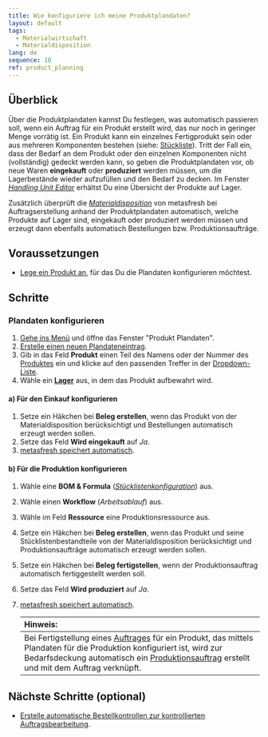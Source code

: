 ```yaml
---
title: Wie konfiguriere ich meine Produktplandaten?
layout: default
tags:
  - Materialwirtschaft
  - Materialdisposition
lang: de
sequence: 10
ref: product_planning
---
```


## Überblick
Über die Produktplandaten kannst Du festlegen, was automatisch passieren soll, wenn ein Auftrag für ein Produkt erstellt wird, das nur noch in geringer Menge vorrätig ist. Ein Produkt kann ein einzelnes Fertigprodukt sein oder aus mehreren Komponenten bestehen (siehe: [Stückliste](Stueckliste_erstellen)). Tritt der Fall ein, dass der Bedarf an dem Produkt oder den einzelnen Komponenten nicht (vollständig) gedeckt werden kann, so geben die Produktplandaten vor, ob neue Waren **eingekauft** oder **produziert** werden müssen, um die Lagerbestände wieder aufzufüllen und den Bedarf zu decken. Im Fenster [*Handling Unit Editor*](Menu) erhältst Du eine Übersicht der Produkte auf Lager.

Zusätzlich überprüft die [*Materialdisposition*](Materialdisposition_Grundlagen) von metasfresh bei Auftragserstellung anhand der Produktplandaten automatisch, welche Produkte auf Lager sind, eingekauft oder produziert werden müssen und erzeugt dann ebenfalls automatisch Bestellungen bzw. Produktionsaufträge.

## Voraussetzungen
- [Lege ein Produkt an](NeuesProdukt), für das Du die Plandaten konfigurieren möchtest.

## Schritte

### Plandaten konfigurieren
1. [Gehe ins Menü](Menu) und öffne das Fenster "Produkt Plandaten".
1. [Erstelle einen neuen Plandateneintrag](Neuer_Datensatz_Fenster_Webui).
1. Gib in das Feld **Produkt** einen Teil des Namens oder der Nummer des [Produktes](NeuesProdukt) ein und klicke auf den passenden Treffer in der <a href="Keyboard_Shortcuts_Liste#dropdown" title="Dynamisches Suchfeld (Autocomplete)">Dropdown-Liste</a>.
1. Wähle ein [**Lager**](Neues_Lager_anlegen) aus, in dem das Produkt aufbewahrt wird.

#### a) Für den Einkauf konfigurieren
1. Setze ein Häkchen bei **Beleg erstellen**, wenn das Produkt von der Materialdisposition berücksichtigt und Bestellungen automatisch erzeugt werden sollen.
1. Setze das Feld **Wird eingekauft** auf *Ja*.
1. [metasfresh speichert automatisch](Speicheranzeige).

#### b) Für die Produktion konfigurieren
1. Wähle eine **BOM & Formula** ([*Stücklistenkonfiguration*](Stueckliste_erstellen)) aus.
1. Wähle einen **Workflow** (*Arbeitsablauf*) aus.
1. Wähle im Feld **Ressource** eine Produktionsressource aus.
1. Setze ein Häkchen bei **Beleg erstellen**, wenn das Produkt und seine Stücklistenbestandteile von der Materialdisposition berücksichtigt und Produktionsaufträge automatisch erzeugt werden sollen.
1. Setze ein Häkchen bei **Beleg fertigstellen**, wenn der Produktionsauftrag automatisch fertiggestellt werden soll.
1. Setze das Feld **Wird produziert** auf *Ja*.
1. [metasfresh speichert automatisch](Speicheranzeige).

    | **Hinweis:** |
    | :--- |
    | Bei Fertigstellung eines [Auftrages](Auftrag_erfassen) für ein Produkt, das mittels Plandaten für die Produktion konfiguriert ist, wird zur Bedarfsdeckung automatisch ein [Produktionsauftrag](NeuerProduktionsauftrag) erstellt und mit dem Auftrag verknüpft. |

## Nächste Schritte (optional)
- [Erstelle automatische Bestellkontrollen zur kontrollierten Auftragsbearbeitung](Automatische_Bestellkontrollen).
